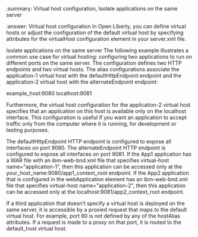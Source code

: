:summary: Virtual host configuration, Isolate applications on the same server

:answer: 
Virtual host configuration
In Open Liberty, you can define virtual hosts or adjust the configuration of the default virtual host by specifying attributes for the virtualHost configuration element in your server.xml file.

Isolate applications on the same server
The following example illustrates a common use case for virtual hosting: configuring two applications to run on different ports on the same server. The configuration defines two HTTP endpoints and two virtual hosts. The alias configurations associate the application-1 virtual host with the defaultHttpEndpoint endpoint and the application-2 virtual host with the alternateEndpoint endpoint:

<httpEndpoint id="defaultHttpEndpoint" host="*" httpPort="9080" />
<httpEndpoint id="alternateEndpoint" host="*" httpPort="9081" />

<virtualHost id="application-1">
    <hostAlias>example_host:9080</hostAlias>
</virtualHost>

<virtualHost id="application-2">
    <hostAlias>localhost:9081</hostAlias>
</virtualHost>

<enterpriseApplication location="myApp.ear" name="App1"/>
<webApplication location="myApp2.war" name="App2" />

Furthermore, the virtual host configuration for the application-2 virtual host specifies that an application on this host is available only on the localhost interface. This configuration is useful if you want an application to accept traffic only from the computer where it is running, for development or testing purposes.

The defaultHttpEndpoint HTTP endpoint is configured to expose all interfaces on port 9080. The alternateEndpoint HTTP endpoint is configured to expose all interfaces on port 9081. If the App1 application has a WAR file with an ibm-web-bnd.xml file that specifies virtual-host name="application-1", then this application can be accessed only at the your_host_name:9080/app1_context_root endpoint. If the App2 application that is configured in the webApplication element has an ibm-web-bnd.xml file that specifies virtual-host name="application-2", then this application can be accessed only at the localhost:9081/app2_context_root endpoint.

If a third application that doesn’t specify a virtual host is deployed on the same server, it is accessible by a proxied request that maps to the default virtual host. For example, port 80 is not defined by any of the hostAlias attributes. If a request is made to a proxy on that port, it is routed to the default_host virtual host.